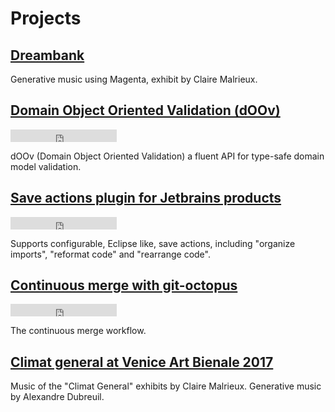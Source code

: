 # Projects

## [Dreambank](dreambank)

Generative music using Magenta, exhibit by Claire Malrieux.

## [Domain Object Oriented Validation (dOOv)](doov)

<iframe src="https://ghbtns.com/github-btn.html?user=doov-io&repo=doov&type=star&count=true" frameborder="0" scrolling="0" width="170px" height="20px"></iframe>

dOOv (Domain Object Oriented Validation) a fluent API for type-safe domain model validation.

## [Save actions plugin for Jetbrains products](save-actions-plugin)

<iframe src="https://ghbtns.com/github-btn.html?user=dubreuia&repo=intellij-plugin-save-actions&type=star&count=true" frameborder="0" scrolling="0" width="170px" height="20px"></iframe>

Supports configurable, Eclipse like, save actions, including "organize imports", "reformat code" and "rearrange code".

## [Continuous merge with git-octopus](git-octopus)

<iframe src="https://ghbtns.com/github-btn.html?user=lesfurets&repo=git-octopus&type=star&count=true" frameborder="0" scrolling="0" width="170px" height="20px"></iframe>

The continuous merge workflow.

## [Climat general at Venice Art Bienale 2017](climat-general)

Music of the "Climat General" exhibits by Claire Malrieux. Generative music by Alexandre Dubreuil.

